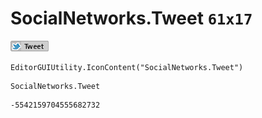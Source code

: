 # SocialNetworks.Tweet `61x17`
<img src="/img/SocialNetworks.Tweet.png" width=61 height=17>

``` CSharp
EditorGUIUtility.IconContent("SocialNetworks.Tweet")
```
```
SocialNetworks.Tweet
```
```
-5542159704555682732
```
